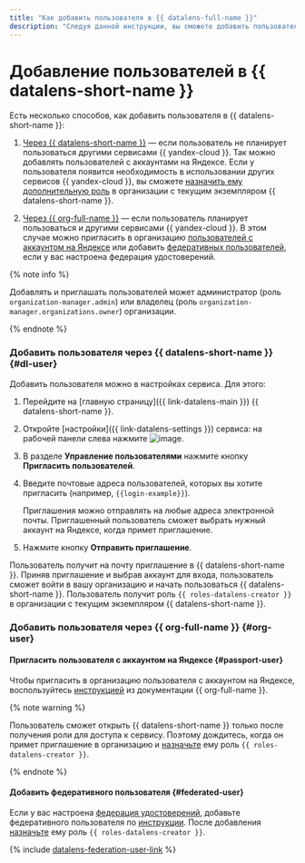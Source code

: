 ```yaml
---
title: "Как добавить пользователя в {{ datalens-full-name }}"
description: "Следуя данной инструкции, вы сможете добавить пользователя в {{ datalens-full-name }}." 
---
```


# Добавление пользователей в {{ datalens-short-name }}

Есть несколько способов, как добавить пользователя в {{ datalens-short-name }}:

1. [Через {{ datalens-short-name }}](#dl-user) — если пользователь не планирует пользоваться другими сервисами {{ yandex-cloud }}. Так можно добавлять пользователей с аккаунтами на Яндексе. Если у пользователя появится необходимость в использовании других сервисов {{ yandex-cloud }}, вы cможете [назначить ему дополнительную роль](../../organization/security/index.md#add-role) в организации с текущим экземпляром {{ datalens-short-name }}.

1. [Через {{ org-full-name }}](#org-user) — если пользователь планирует пользоваться и другими сервисами {{ yandex-cloud }}. В этом случае можно пригласить в организацию [пользователей с аккаунтом на Яндексе](#passport-user) или добавить [федеративных пользователей](#federated-user), если у вас настроена федерация удостоверений.

{% note info %}

Добавлять и приглашать пользователей может администратор (роль `organization-manager.admin`) или владелец (роль `organization-manager.organizations.owner`) организации.

{% endnote %}

### Добавить пользователя через {{ datalens-short-name }} {#dl-user}

Добавить пользователя можно в настройках сервиса. Для этого:

1. Перейдите на [главную страницу]({{ link-datalens-main }}) {{ datalens-short-name }}.
1. Откройте [настройки]({{ link-datalens-settings }}) сервиса: на рабочей панели слева нажмите ![image](../../_assets/console-icons/sliders.svg).
1. В разделе **Управление пользователями** нажмите кнопку **Пригласить пользователей**.
1. Введите почтовые адреса пользователей, которых вы хотите пригласить (например, `{{login-example}}`).

    Приглашения можно отправлять на любые адреса электронной почты. Приглашенный пользователь сможет выбрать нужный аккаунт на Яндексе, когда примет приглашение.

1. Нажмите кнопку **Отправить приглашение**.

Пользователь получит на почту приглашение в {{ datalens-short-name }}. Приняв приглашение и выбрав аккаунт для входа, пользователь сможет войти в вашу организацию и начать пользоваться {{ datalens-short-name }}. Пользователь получит роль `{{ roles-datalens-creator }}` в организации с текущим экземпляром {{ datalens-short-name }}.

### Добавить пользователя через {{ org-full-name }} {#org-user}

#### Пригласить пользователя с аккаунтом на Яндексе {#passport-user}

Чтобы пригласить в организацию пользователя с аккаунтом на Яндексе, воспользуйтесь [инструкцией](../../organization/operations/add-account.md#useraccount) из документации {{ org-full-name }}.

{% note warning %}

Пользователь сможет открыть {{ datalens-short-name }} только после получения роли для доступа к сервису. Поэтому дождитесь, когда он примет приглашение в организацию и [назначьте](../../organization/security/index.md#add-role) ему роль `{{ roles-datalens-creator }}`.

{% endnote %}

#### Добавить федеративного пользователя {#federated-user}

Если у вас настроена [федерация удостоверений](../../organization/concepts/add-federation.md), добавьте федеративного пользователя по [инструкции](../../organization/operations/add-account.md#add-user-sso). После добавления [назначьте](../../organization/security/index.md#add-role) ему роль `{{ roles-datalens-creator }}`.

{% include [datalens-federation-user-link](../../_includes/datalens/datalens-federation-user-link.md) %}
